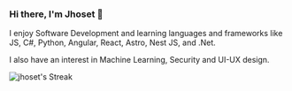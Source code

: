 ### Hi there, I'm Jhoset 🙂

I enjoy Software Development and learning languages and frameworks like JS, C#, Python, Angular, React, Astro, Nest JS, and .Net. 

I also have an interest in Machine Learning, Security and UI-UX design.

![jhoset's Streak](https://github-readme-streak-stats.herokuapp.com/?user=jhoset&theme=tokyonight&hide_border=true)

